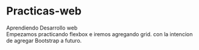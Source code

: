 # Practicas-web
Aprendiendo Desarrollo web
<br/>
Empezamos practicando flexbox e iremos agregando grid. con la intencion de agregar Bootstrap a futuro.
